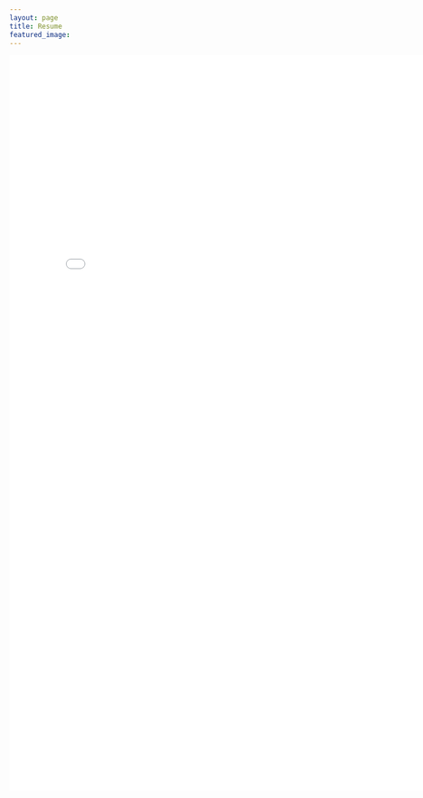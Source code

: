 ```yaml
---
layout: page
title: Resume
featured_image:
---
```


<embed src="/assets/images/BrittanyWoods-Resume-Feb2024-Website.pdf" width="800px" height="1300px" />
